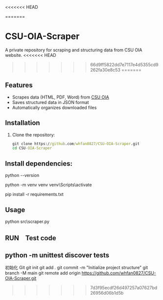 <<<<<<< HEAD
 
=======
# CSU-OIA-Scraper
A private repository for scraping and structuring data from CSU OIA website.
<<<<<<< HEAD
>>>>>>> 66d9ff5822dd7e7117e4d5355cd9262fa30e8c53
=======

## Features
- Scrapes data (HTML, PDF, Word) from [CSU OIA](https://oia.csu.edu.tw/)
- Saves structured data in JSON format
- Automatically organizes downloaded files

## Installation
1. Clone the repository:
   ```cmd
   git clone https://github.com/whfan0827/CSU-OIA-Scraper.git
   cd CSU-OIA-Scraper
## Install dependencies:
python --version

python -m venv venv
venv\Scripts\activate

pip install -r requirements.txt

## Usage
python src\scraper.py

## RUN　Test code
python -m unittest discover tests
---



初始化 Git
git init
git add .
git commit -m "Initialize project structure"
git branch -M main
git remote add origin https://github.com/whfan0827/CSU-OIA-Scraper.git
>>>>>>> 7d3f95ecdf26d497257a07627bd26956d06b1d5b
